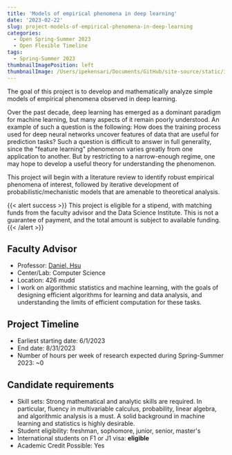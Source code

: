 ```yaml
---
title: 'Models of empirical phenomena in deep learning'
date: '2023-02-22'
slug: project-models-of-empirical-phenomena-in-deep-learning
categories:
  - Open Spring-Summer 2023 
  - Open Flexible Timeline
tags:
  - Spring-Summer 2023
thumbnailImagePosition: left
thumbnailImage: /Users/ipekensari/Documents/GitHub/site-source/static/img/construction.png
---
```

The goal of this project is to develop and mathematically analyze simple models of empirical phenomena observed in deep learning.

<!--more-->


Over the past decade, deep learning has emerged as a dominant paradigm for machine learning, but many aspects of it remain poorly understood. An example of such a question is the following: How does the training process used for deep neural networks uncover features of data that are useful for prediction tasks? Such a question is difficult to answer in full generality, since the "feature learning" phenomenon varies greatly from one application to another. But by restricting to a narrow-enough regime, one may hope to develop a useful theory for understanding the phenomenon.

This project will begin with a literature review to identify robust empirical phenomena of interest, followed by iterative development of probabilistic/mechanistic models that are amenable to theoretical analysis.

{{< alert success >}}
This project is eligible for a stipend, with matching funds 
                   from the faculty advisor and the Data Science Institute. This is not a guarantee of 
                   payment, and the total amount is subject to available funding.
{{< /alert >}}

## Faculty Advisor
+ Professor: [Daniel, Hsu](https://www.cs.columbia.edu/~djhsu/)
+ Center/Lab: Computer Science
+ Location: 426 mudd
+ I work on algorithmic statistics and machine learning, with the goals of designing efficient algorithms for learning and data analysis, and understanding the limits of efficient computation for these tasks.

## Project Timeline
+ Earliest starting date: 6/1/2023
+ End date: 8/31/2023
+ Number of hours per week of research expected during Spring-Summer 2023: ~0

## Candidate requirements
+ Skill sets: Strong mathematical and analytic skills are required. In particular, fluency in multivariable calculus, probability, linear algebra, and algorithmic analysis is a must. A solid background in machine learning and statistics is highly desirable.
+ Student eligibility: freshman, sophomore, junior, senior, master's
+ International students on F1 or J1 visa: **eligible**
+ Academic Credit Possible: Yes

